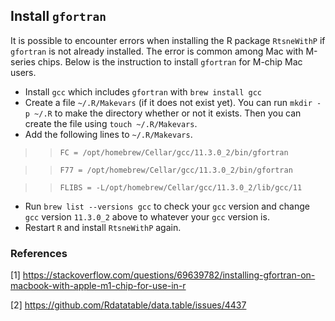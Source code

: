 ## Install `gfortran`
It is possible to encounter errors when installing the R package `RtsneWithP` if `gfortran` is not already installed. The error is common among Mac with M-series chips. Below is the instruction to install `gfortran` for M-chip Mac users.
- Install `gcc` which includes `gfortran` with `brew install gcc`
- Create a file `~/.R/Makevars` (if it does not exist yet). You can run `mkdir -p ~/.R` to make the directory whether or not it exists. Then you can create the file using `touch ~/.R/Makevars`.
- Add the following lines to `~/.R/Makevars`.
>>`FC = /opt/homebrew/Cellar/gcc/11.3.0_2/bin/gfortran`

>>`F77 = /opt/homebrew/Cellar/gcc/11.3.0_2/bin/gfortran`

>>`FLIBS = -L/opt/homebrew/Cellar/gcc/11.3.0_2/lib/gcc/11`
- Run `brew list --versions gcc` to check your `gcc` version and change `gcc` version `11.3.0_2` above to whatever your `gcc` version is.
- Restart `R` and install `RtsneWithP` again.

### References
[1] https://stackoverflow.com/questions/69639782/installing-gfortran-on-macbook-with-apple-m1-chip-for-use-in-r

[2] https://github.com/Rdatatable/data.table/issues/4437
